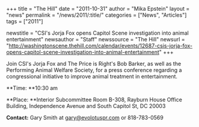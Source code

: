 +++
title = "The Hill"
date = "2011-10-31"
author = "Mika Epstein"
layout = "news"
permalink = "/news/2011/:title/"
categories = ["News", "Articles"]
tags = ["2011"]

newstitle = "CSI's Jorja Fox opens Capitol Scene investigation into animal entertainment"
newsauthor = "Staff"
newssource = "The Hill"
newsurl = "http://washingtonscene.thehill.com/calendar/events/12687-csis-jorja-fox-opens-capitol-scene-investigation-into-animal-entertainment"
+++

Join CSI's Jorja Fox and The Price is Right's Bob Barker, as well as the Performing Animal Welfare Society, for a press conference regarding a congressional initiative to improve animal treatment in entertainment.

**Time: **10:30 am

**Place: **Interior Subcommittee Room B-308, Rayburn House Office Building, Independence Avenue and South Capitol St, DC 20003

**Contact:** Gary Smith at gary@evolotuspr.com or 818-783-0569

